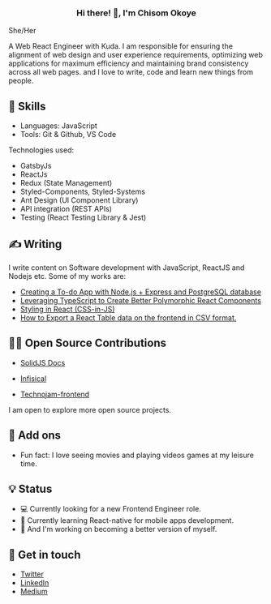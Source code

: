 ### <p class="has-line-data" data-line-start="0" data-line-end="2" align="center"> Hi there! 👋,  I'm Chisom Okoye </p>
<span fontStyle='italic'>She/Her</span>

<div>
<p>A Web React Engineer with Kuda. I am responsible for ensuring the alignment of web design and user experience requirements, optimizing web applications for maximum efficiency and maintaining brand consistency across all web pages. and I love to write, code and learn new things from people.
</p>
</div>

  
## 📌 Skills
- Languages: JavaScript
- Tools: Git & Github, VS Code

Technologies used: 

- GatsbyJs
- ReactJs
- Redux (State Management)
- Styled-Components, Styled-Systems
- Ant Design (UI Component Library)
- API integration (REST APIs)
- Testing (React Testing Library & Jest)


## ✍️ Writing
I write content on Software development with JavaScript, ReactJS and Nodejs etc. Some of my works are:

- [Creating a To-do App with Node.js + Express and PostgreSQL database](https://medium.com/codeburst/creating-a-todo-app-with-node-js-express-and-postgresql-database-6dbf80c3fe9c)
- [Leveraging TypeScript to Create Better Polymorphic React Components](https://betterprogramming.pub/polymorphic-react-components-in-typescript-b6ce455ca70e)
- [Styling in React (CSS-in-JS)](https://codeburst.io/styling-in-react-css-in-js-47a68c15a770)
- [How to Export a React Table data on the frontend in CSV format.](https://chizomokoye.hashnode.dev/how-to-export-a-react-table-data-on-the-frontend-in-csv-format)

## 👨‍💻 Open Source Contributions

- [SolidJS Docs](https://github.com/solidjs/solid-docs-next/) 

- [Infisical](https://github.com/Infisical/infisical)
  
- [Technojam-frontend](https://github.com/technojam/technojam-frontend)

I am open to explore more open source projects.

## 🔎 Add ons
- Fun fact: I love seeing movies and playing videos games at my leisure time.

## 💡 Status
- 💻 Currently looking for a new Frontend Engineer role.
- 📖 Currently learning React-native for mobile apps development.
- 🔭 And I'm working on becoming a better version of myself.

## 📲 Get in touch
- [Twitter](https://twitter.com/chisom_code)
- [LinkedIn](https://www.linkedin.com/in/chisom-okoye-399112122/)
- [Medium](https://medium.com/@chisomokoye)

